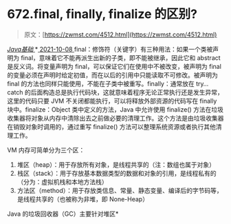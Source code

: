 <!--yml
category: 未分类
date: 0001-01-01 00:00:00
-->

# 672.final, finally, finalize 的区别?

> 原文：[https://zwmst.com/4512.html](https://zwmst.com/4512.html)

   [ *Java基础* ](https://zwmst.com/java%e5%9f%ba%e7%a1%80)*[ <time datetime="2021-10-08T23:16:09+08:00"> 2021-10-08 </time> ](https://zwmst.com/4512.html)  final：修饰符（关键字）有三种用法：如果一个类被声明为 final，意味着它不能再派生出新的子类，即不能被继承，因此它和 abstract 是反义词。将变量声明为 final，可以保证它们在使用中不被改变，被声明为 final 的变量必须在声明时给定初值，而在以后的引用中只能读取不可修改。被声明为 final 的方法也同样只能使用，不能在子类中被重写。finally：通常放在 try…catch 的后面构造总是执行代码块，这就意味着程序无论正常执行还是发生异常，这里的代码只要 JVM 不关闭都能执行，可以将释放外部资源的代码写在 finally 块中。finalize：Object 类中定义的方法，Java 中允许使用 finalize() 方法在垃圾收集器将对象从内存中清除出去之前做必要的清理工作。这个方法是由垃圾收集器在销毁对象时调用的，通过重写 finalize() 方法可以整理系统资源或者执行其他清理工作。

VM 内存可简单分为三个区：

1.  堆区（heap）：用于存放所有对象，是线程共享的（注：数组也属于对象）
2.  栈区（stack）：用于存放基本数据类型的数据和对象的引用，是线程私有的（分为：虚拟机栈和本地方法栈）
3.  方法区（method）：用于存放类信息、常量、静态变量、编译后的字节码等，是线程共享的（也被称为非堆，即 None-Heap）

Java 的垃圾回收器（GC）主要针对堆区*